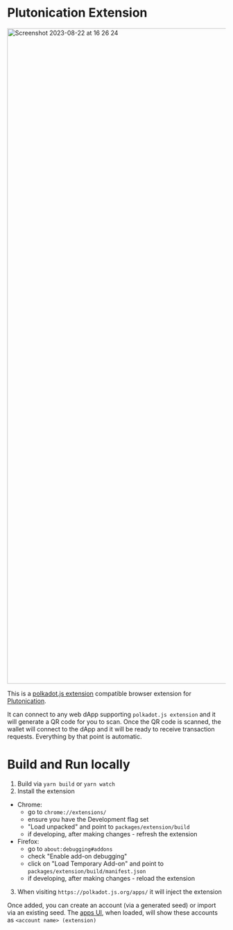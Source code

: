 # Plutonication Extension

<img width="1511" alt="Screenshot 2023-08-22 at 16 26 24" src="https://github.com/RostislavLitovkin/PlutonicationExtension/assets/77352013/d1493e65-da01-4e3b-8257-c3d0db4bb7c6">

This is a [polkadot.js extension](https://github.com/polkadot-js/extension) compatible browser extension for [Plutonication](https://github.com/cisar2218/Plutonication).

It can connect to any web dApp supporting `polkadot.js extension` and it will generate a QR code for you to scan.
Once the QR code is scanned, the wallet will connect to the dApp and it will be ready to receive transaction requests.
Everything by that point is automatic.

# Build and Run locally

1. Build via `yarn build` or `yarn watch`
2. Install the extension
  - Chrome:
    - go to `chrome://extensions/`
    - ensure you have the Development flag set
    - "Load unpacked" and point to `packages/extension/build`
    - if developing, after making changes - refresh the extension
  - Firefox:
    - go to `about:debugging#addons`
    - check "Enable add-on debugging"
    - click on "Load Temporary Add-on" and point to `packages/extension/build/manifest.json`
    - if developing, after making changes - reload the extension
3. When visiting `https://polkadot.js.org/apps/` it will inject the extension

Once added, you can create an account (via a generated seed) or import via an existing seed. The [apps UI](https://github.com/polkadot-js/apps/), when loaded, will show these accounts as `<account name> (extension)`
